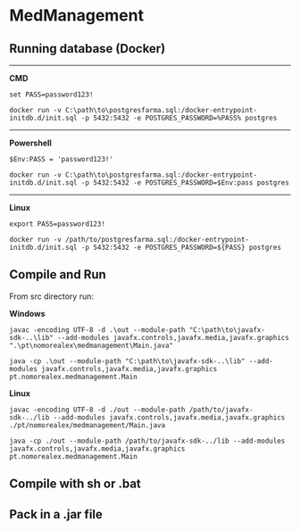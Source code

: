 # MedManagement

## Running database (Docker)
--------
**CMD**

```
set PASS=password123!

docker run -v C:\path\to\postgresfarma.sql:/docker-entrypoint-initdb.d/init.sql -p 5432:5432 -e POSTGRES_PASSWORD=%PASS% postgres
```

--------
**Powershell**

```
$Env:PASS = 'password123!'

docker run -v C:\path\to\postgresfarma.sql:/docker-entrypoint-initdb.d/init.sql -p 5432:5432 -e POSTGRES_PASSWORD=$Env:pass postgres
```

--------
**Linux**

```
export PASS=password123!

docker run -v /path/to/postgresfarma.sql:/docker-entrypoint-initdb.d/init.sql -p 5432:5432 -e POSTGRES_PASSWORD=${PASS} postgres
```

## Compile and Run

From src directory run:

**Windows**
```
javac -encoding UTF-8 -d .\out --module-path "C:\path\to\javafx-sdk-..\lib" --add-modules javafx.controls,javafx.media,javafx.graphics ".\pt\nomorealex\medmanagement\Main.java"
```
```
java -cp .\out --module-path "C:\path\to\javafx-sdk-..\lib" --add-modules javafx.controls,javafx.media,javafx.graphics pt.nomorealex.medmanagement.Main
```

**Linux**

```
javac -encoding UTF-8 -d ./out --module-path /path/to/javafx-sdk-../lib --add-modules javafx.controls,javafx.media,javafx.graphics ./pt/nomorealex/medmanagement/Main.java
```
```
java -cp ./out --module-path /path/to/javafx-sdk-../lib --add-modules javafx.controls,javafx.media,javafx.graphics pt.nomorealex.medmanagement.Main
```

## Compile with sh or .bat

## Pack in a .jar file
